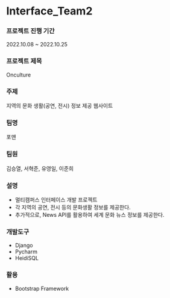 # Interface_Team2


### 프로젝트 진행 기간

2022.10.08 ~ 2022.10.25


### 프로젝트 제목
Onculture

### 주제
지역의 문화 생활(공연, 전시) 정보 제공 웹사이트

### 팀명
포맨

### 팀원
김승열, 서혁준, 유영일, 이준희

### 설명
* 멀티캠퍼스 인터페이스 개발 프로젝트
* 각 지역의 공연, 전시 등의 문화생활 정보를 제공한다.
* 추가적으로, News API를 활용하여 세계 문화 뉴스 정보를 제공한다.

### 개발도구
* Django
* Pycharm
* HeidiSQL

### 활용
* Bootstrap Framework
